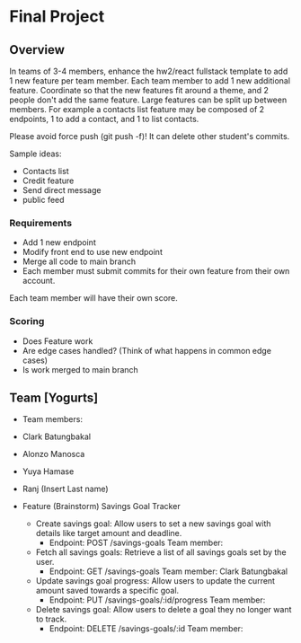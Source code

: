 # Final Project

## Overview
In teams of 3-4 members, enhance the hw2/react fullstack template to add 1 new feature per team member. Each team member to add 1 new additional feature. Coordinate so that the new features fit around a theme, and 2 people don't add the same feature. Large features can be split up between members. For example a contacts list feature may be composed of 2 endpoints, 1 to add a contact, and 1 to list contacts.

Please avoid force push (git push -f)! It can delete other student's commits.

Sample ideas:
- Contacts list
- Credit feature
- Send direct message
- public feed

### Requirements
- Add 1 new endpoint
- Modify front end to use new endpoint
- Merge all code to main branch
- Each member must submit commits for their own feature from their own account.

Each team member will have their own score.

### Scoring
- Does Feature work
- Are edge cases handled? (Think of what happens in common edge cases)
- Is work merged to main branch

## Team [Yogurts]
- Team members:
-   Clark Batungbakal
-   Alonzo Manosca
-   Yuya Hamase
-   Ranj (Insert Last name)

- Feature (Brainstorm)
Savings Goal Tracker
  - Create savings goal: Allow users to set a new savings goal with details like target amount and deadline.
    -  Endpoint: POST /savings-goals
Team member: 
  - Fetch all savings goals: Retrieve a list of all savings goals set by the user.
    -  Endpoint: GET /savings-goals
Team member: Clark Batungbakal
  - Update savings goal progress: Allow users to update the current amount saved towards a specific goal.
    -  Endpoint: PUT /savings-goals/:id/progress
Team member:
  - Delete savings goal: Allow users to delete a goal they no longer want to track.
    -  Endpoint: DELETE /savings-goals/:id
Team member: 
 

